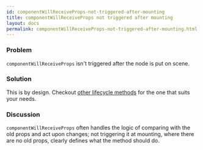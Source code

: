 ```yaml
---
id: componentWillReceiveProps-not-triggered-after-mounting
title: componentWillReceiveProps not triggered after mounting
layout: docs
permalink: componentWillReceiveProps-not-triggered-after-mounting.html
---
```


### Problem
`componentWillReceiveProps` isn't triggered after the node is put on scene.

### Solution
This is by design. Checkout [other lifecycle methods](component-specs.html) for the one that suits your needs.

### Discussion
`componentWillReceiveProps` often handles the logic of comparing with the old props and act upon changes; not triggering it at mounting, where there are no old props, clearly defines what the method should do.
